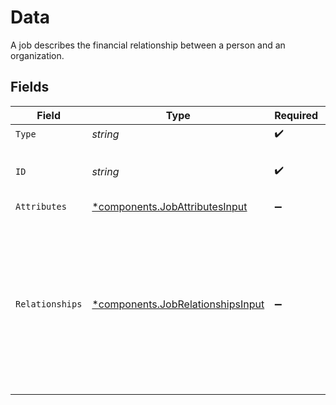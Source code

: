 # Data

A job describes the financial relationship between a person and an organization.


## Fields

| Field                                                                                                                         | Type                                                                                                                          | Required                                                                                                                      | Description                                                                                                                   | Example                                                                                                                       |
| ----------------------------------------------------------------------------------------------------------------------------- | ----------------------------------------------------------------------------------------------------------------------------- | ----------------------------------------------------------------------------------------------------------------------------- | ----------------------------------------------------------------------------------------------------------------------------- | ----------------------------------------------------------------------------------------------------------------------------- |
| `Type`                                                                                                                        | *string*                                                                                                                      | :heavy_check_mark:                                                                                                            | N/A                                                                                                                           |                                                                                                                               |
| `ID`                                                                                                                          | *string*                                                                                                                      | :heavy_check_mark:                                                                                                            | N/A                                                                                                                           | e9d84b0d-92ba-43c9-93bf-7c993313fa6f                                                                                          |
| `Attributes`                                                                                                                  | [*components.JobAttributesInput](../../models/components/jobattributesinput.md)                                               | :heavy_minus_sign:                                                                                                            | N/A                                                                                                                           |                                                                                                                               |
| `Relationships`                                                                                                               | [*components.JobRelationshipsInput](../../models/components/jobrelationshipsinput.md)                                         | :heavy_minus_sign:                                                                                                            | The relationships between the job and other resources, including the accounts to which paychecks from this job are deposited. |                                                                                                                               |